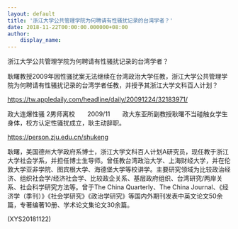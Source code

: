```yaml
---
layout: default
title: '浙江大学公共管理学院为何聘请有性骚扰记录的台湾学者？'
date: 2018-11-22T00:00:00.000000+08:00
author:
    display_name: 
---
```


浙江大学公共管理学院为何聘请有性骚扰记录的台湾学者？

耿曙教授2009年因性骚扰案无法继续在台湾政治大学任教，浙江大学公共管理学院为何聘请有性骚扰记录的台湾学者任教，并授予其浙江大学文科百人计划？

https://tw.appledaily.com/headline/daily/20091224/32183971/

政大连爆性骚 2男师离校　　2009/11　　政大东亚所副教授耿曙不当碰触女学生身体，校方认定性骚扰成立，耿主动辞职。

https://person.zju.edu.cn/shukeng

耿曙，美国德州大学政府系博士，浙江大学文科百人计划A研究员，现任教于浙江大学社会学系，并担任博士生导师。曾任教台湾政治大学、上海财经大学，并在伦敦大学亚非学院、图宾根大学、海德堡大学等校讲学。主要研究领域为比较政治经济、组织社会学/经济社会学、比较政企关系、基层政府组织、台湾研究/两岸关系、社会科学研究方法等。曾于The China Quarterly、The China Journal、《经济学（季刊）》《社会学研究》《政治学研究》等国内外期刊发表中英文论文50余篇，专著编著10册、学术论文集论文30余篇。

(XYS20181122)

